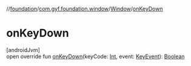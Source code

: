 //[foundation](../../../index.md)/[com.gyf.foundation.window](../index.md)/[Window](index.md)/[onKeyDown](on-key-down.md)

# onKeyDown

[androidJvm]\
open override fun [onKeyDown](on-key-down.md)(keyCode: [Int](https://kotlinlang.org/api/core/kotlin-stdlib/kotlin/-int/index.html), event: [KeyEvent](https://developer.android.com/reference/kotlin/android/view/KeyEvent.html)): [Boolean](https://kotlinlang.org/api/core/kotlin-stdlib/kotlin/-boolean/index.html)